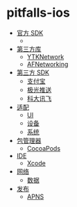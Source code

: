 # pitfalls-ios

* [官方 SDK]()
   * []()
* [第三方库]()
   * [YTKNetwork]()
   * [AFNetworking]()
* [第三方 SDK]()
   * [支付宝]()
   * [极光推送]()
   * [科大讯飞]()
* [适配]()
   * [UI]()
   * [设备]()
   * [系统]()
* [包管理器]()
   * [CocoaPods]()
* [IDE]()
   * [Xcode]()
* [网络]()
   * [数据]()
* [发布]()
   * [APNS]()